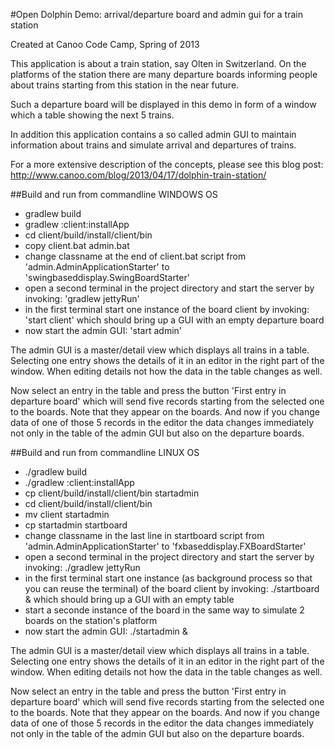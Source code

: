 #Open Dolphin Demo: arrival/departure board and admin gui for a train station

Created at Canoo Code Camp, Spring of 2013

This application is about a train station, say Olten in Switzerland.
On the platforms of the station there are many departure boards informing people about
trains starting from this station in the near future.

Such a departure board will be displayed in this demo in form of a window which a table showing the next
5 trains.

In addition this application contains a so called admin GUI to maintain information about trains and
simulate arrival and departures of trains.

For a more extensive description of the concepts, please see this blog post:
http://www.canoo.com/blog/2013/04/17/dolphin-train-station/

##Build and run from commandline  WINDOWS OS
* gradlew build
* gradlew :client:installApp
* cd client/build/install/client/bin
* copy client.bat admin.bat
* change classname at the end of client.bat script from 'admin.AdminApplicationStarter' to '﻿swingbaseddisplay.SwingBoardStarter'
* open a second terminal in the project directory and start the server by invoking: 'gradlew jettyRun'
* in the first terminal start one instance of the board client by invoking: 'start client'
  which should bring up a GUI with an empty departure board
* now start the admin GUI: 'start admin'

The admin GUI is a master/detail view which displays all trains in a table. Selecting one entry shows the details
of it in an editor in the right part of the window. When editing details not how the data in the table changes as well.

Now select an entry in the table and press the button 'First entry in departure board' which will send five records
starting from the selected one to the boards. Note that they appear on the boards. And now if you change data
of one of those 5 records in the editor the data changes immediately not only in the table of the admin GUI but
also on the departure boards.

##Build and run from commandline  LINUX OS
* ./gradlew build
* ./gradlew :client:installApp
* cp client/build/install/client/bin startadmin
* cd client/build/install/client/bin
* mv client startadmin
* cp startadmin startboard
* change classname in the last line in startboard script from 'admin.AdminApplicationStarter' to 'fxbaseddisplay.FXBoardStarter'
* open a second terminal in the project directory and start the server by invoking: ./gradlew jettyRun
* in the first terminal start one instance (as background process so that you can reuse the terminal) of the board client by invoking: ./startboard &
  which should bring up a GUI with an empty table
* start a seconde instance of the board in the same way to simulate 2 boards on the station's platform
* now start the admin GUI: ./startadmin &

The admin GUI is a master/detail view which displays all trains in a table. Selecting one entry shows the details
of it in an editor in the right part of the window. When editing details not how the data in the table changes as well.

Now select an entry in the table and press the button 'First entry in departure board' which will send five records
starting from the selected one to the boards. Note that they appear on the boards. And now if you change data
of one of those 5 records in the editor the data changes immediately not only in the table of the admin GUI but
also on the departure boards.
